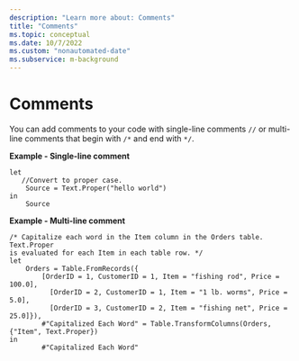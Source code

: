 ```yaml
---
description: "Learn more about: Comments"
title: "Comments"
ms.topic: conceptual
ms.date: 10/7/2022
ms.custom: "nonautomated-date"
ms.subservice: m-background
---
```

# Comments

You can add comments to your code with single-line comments `//` or multi-line comments that begin with `/*` and end with `*/`.

**Example - Single-line comment**

```powerquery-m
let
   //Convert to proper case.
    Source = Text.Proper("hello world")
in
    Source
```

**Example - Multi-line comment**

```powerquery-m
/* Capitalize each word in the Item column in the Orders table. Text.Proper
is evaluated for each Item in each table row. */
let
    Orders = Table.FromRecords({
        [OrderID = 1, CustomerID = 1, Item = "fishing rod", Price = 100.0],
          [OrderID = 2, CustomerID = 1, Item = "1 lb. worms", Price = 5.0],
          [OrderID = 3, CustomerID = 2, Item = "fishing net", Price = 25.0]}),
        #"Capitalized Each Word" = Table.TransformColumns(Orders, {"Item", Text.Proper}) 
in
        #"Capitalized Each Word"
```
